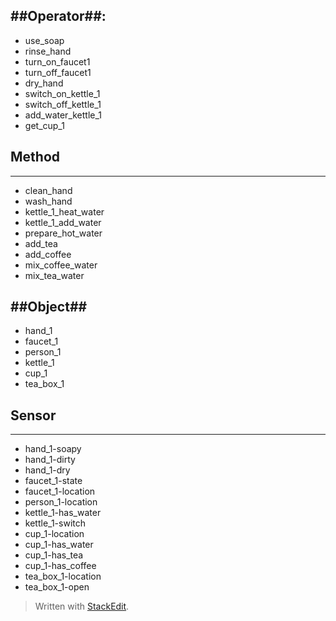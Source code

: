 

##Operator##:
---------

 - use_soap
 - rinse_hand
 - turn_on_faucet1
 - turn_off_faucet1
 - dry_hand
 - switch_on_kettle_1
 - switch_off_kettle_1
 - add_water_kettle_1
 - get_cup_1
	 

## Method ##
------
 - clean_hand
 - wash_hand
 - kettle_1_heat_water
 - kettle_1_add_water
 - prepare_hot_water
 - add_tea
 - add_coffee
 - mix_coffee_water
 - mix_tea_water

##Object##
------

 - hand_1
 - faucet_1
 - person_1
 - kettle_1
 - cup_1
 - tea_box_1

## Sensor ##
------
 - hand_1-soapy
 - hand_1-dirty
 - hand_1-dry
 - faucet_1-state
 - faucet_1-location
 - person_1-location
 - kettle_1-has_water
 - kettle_1-switch
 - cup_1-location
 - cup_1-has_water
 - cup_1-has_tea
 - cup_1-has_coffee
 - tea_box_1-location
 - tea_box_1-open

> Written with [StackEdit](https://stackedit.io/).
